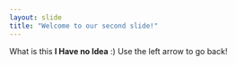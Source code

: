 ```yaml
---
layout: slide
title: "Welcome to our second slide!"
---
```

What is this **I Have no Idea** :)
Use the left arrow to go back!
